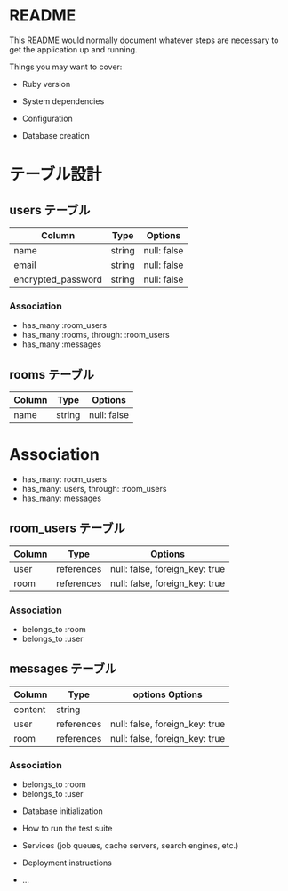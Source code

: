 # README

This README would normally document whatever steps are necessary to get the
application up and running.

Things you may want to cover:

* Ruby version

* System dependencies

* Configuration

* Database creation
# テーブル設計

## users テーブル

| Column             | Type   | Options     |
| ------------------ | ------ | ----------- |
| name               | string | null: false |
| email              | string | null: false |
| encrypted_password | string | null: false |

### Association

- has_many :room_users
- has_many :rooms, through: :room_users
- has_many :messages

## rooms テーブル

| Column | Type   | Options     |
| ------ | ------ | ----------- |
| name   | string | null: false |

# Association

- has_many: room_users
- has_many: users, through: :room_users
- has_many: messages

## room_users テーブル

| Column | Type       | Options       |
| ------ | ---------- |----------------
| user   | references | null: false, foreign_key: true |              
| room   | references | null: false, foreign_key: true |

### Association

- belongs_to :room
- belongs_to :user

## messages テーブル

| Column  | Type       |options   Options                         |
| ------- | ---------- | ------------------------------ |
| content | string     |                                |
| user    | references | null: false, foreign_key: true |
| room    | references | null: false, foreign_key: true |

### Association

- belongs_to :room
- belongs_to :user



* Database initialization

* How to run the test suite

* Services (job queues, cache servers, search engines, etc.)

* Deployment instructions

* ...
